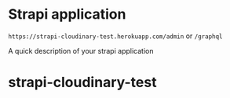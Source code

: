 # Strapi application

`https://strapi-cloudinary-test.herokuapp.com/admin` or `/graphql`

A quick description of your strapi application
# strapi-cloudinary-test
